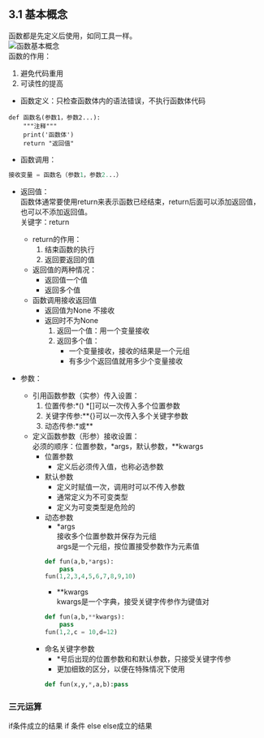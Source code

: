 ## 3.1 基本概念
函数都是先定义后使用，如同工具一样。    
![函数基本概念](https://github.com/fangmingc/Python/blob/master/Basis_of_Python/Picture/%E5%87%BD%E6%95%B0_%E5%9F%BA%E6%9C%AC%E6%A6%82%E5%BF%B5.png)  
函数的作用：   
1. 避免代码重用  
2. 可读性的提高  
- 函数定义：只检查函数体内的语法错误，不执行函数体代码  
```pythpn
def 函数名(参数1，参数2...):
    """注释"""
    print('函数体')
    return "返回值"
```
- 函数调用：  
```python
接收变量 = 函数名（参数1，参数2...）
```
- 返回值：  
函数体通常要使用return来表示函数已经结束，return后面可以添加返回值，也可以不添加返回值。  
关键字：return
	- return的作用：
		 1. 结束函数的执行
		 2. 返回要返回的值
	- 返回值的两种情况：
		- 返回值一个值
		- 返回多个值
	- 函数调用接收返回值
		- 返回值为None  不接收
		- 返回时不为None
			1. 返回一个值：用一个变量接收
			2. 返回多个值：
				- 一个变量接收，接收的结果是一个元组
				- 有多少个返回值就用多少个变量接收

- 参数：  
	- 引用函数参数（实参）传入设置：  
		1. 位置传参:\*() \*[]可以一次传入多个位置参数
		2. 关键字传参:\*\*{}可以一次传入多个关键字参数
		3. 动态传参:\*或\*\*
	- 定义函数参数（形参）接收设置：  
		必须的顺序：位置参数，\*args，默认参数，\*\*kwargs  
		- 位置参数  
			- 定义后必须传入值，也称必选参数
		- 默认参数  
			- 定义时赋值一次，调用时可以不传入参数
			- 通常定义为不可变类型
			- 定义为可变类型是危险的
		- 动态参数   
			- \*args  
			接收多个位置参数并保存为元组         
			args是一个元组，按位置接受参数作为元素值            
			```python
		    def fun(a,b,*args):
		        pass
		    fun(1,2,3,4,5,6,7,8,9,10)
			```
			- \*\*kwargs   
			kwargs是一个字典，接受关键字传参作为键值对      
			```python
		    def fun(a,b,**kwargs):
		        pass
		    fun(1,2,c = 10,d=12)
			```
		- 命名关键字参数   
			- *号后出现的位置参数和和默认参数，只接受关键字传参   
			- 更加细致的区分，以便在特殊情况下使用    
			```python
			def fun(x,y,*,a,b):pass
			```

### 三元运算
if条件成立的结果 if 条件 else else成立的结果
